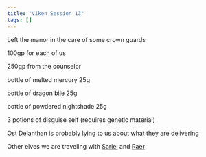 ```yaml
---
title: "Viken Session 13"
tags: []
---
```


Left the manor in the care of some crown guards

100gp for each of us

250gp from the counselor

bottle of melted mercury 25g

bottle of dragon bile 25g

bottle of powdered nightshade 25g

3 potions of disguise self (requires genetic material)

[Ost Delanthan](content/NPCs/Ost%20Delanthan.md) is probably lying to us about what they are delivering

Other elves we are traveling with [Sariel](content/NPCs/Sariel.md) and [Raer](content/NPCs/Raer.md)